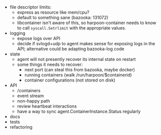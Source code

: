 - file descriptor limits:
  - express as resource like mem/cpu?
  - default to something sane (bazooka: 131072)
  - libcontainer isn't aware of this, so harpoon-container needs to know to call `syscall.Setrlimit` with the appropriate values.
- logging
  - expose logs over API
  - decide if svlogd+udp to agent makes sense for exposing logs in the API;
    alternative could be adapting bazooka-log code
- state
  - agent will not presently recover its internal state on restart
  - some things it needs to recover:
    - next port (can steal this from bazooka, maybe docker)
    - running containers (walk /run/harpoon/$containerid)
    - container configurations (not stored on disk)
- API
  - /containers
  - event stream
  - non-happy path
  - review heartbeat interactions
  - have a way to sync agent.ContainerInstance.Status regularly
- docs
- tests
- refactoring
